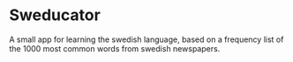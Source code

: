 Sweducator
==========

A small app for learning the swedish language, based on a frequency list of the 1000 most common words from swedish newspapers.